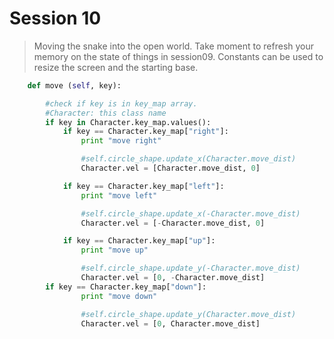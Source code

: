# Session 10
> Moving the snake into the open world. Take moment to refresh your memory on the state of things in session09.
Constants can be used to resize the screen and the starting base.



```python
    def move (self, key):

        #check if key is in key_map array. 
        #Character: this class name
        if key in Character.key_map.values():
            if key == Character.key_map["right"]:
                print "move right"

                #self.circle_shape.update_x(Character.move_dist)
                Character.vel = [Character.move_dist, 0]

            if key == Character.key_map["left"]:
                print "move left"

                #self.circle_shape.update_x(-Character.move_dist)    
                Character.vel = [-Character.move_dist, 0]

            if key == Character.key_map["up"]:
                print "move up"

                #self.circle_shape.update_y(-Character.move_dist)
                Character.vel = [0, -Character.move_dist]
        if key == Character.key_map["down"]:
                print "move down"

                #self.circle_shape.update_y(Character.move_dist)
                Character.vel = [0, Character.move_dist]

```

